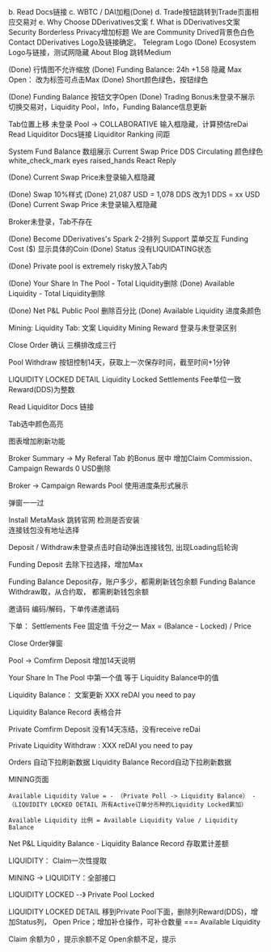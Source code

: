 b. Read Docs链接
c. WBTC / DAI加粗(Done)
d. Trade按钮跳转到Trade页面相应交易对
e. Why Choose DDerivatives文案
f. What is DDerivatives文案
Security Borderless Privacy增加标题
We are Community Drived背景色白色
Contact DDerivatives Logo及链接确定。 Telegram Logo
(Done) Ecosystem Logo与链接，测试网隐藏
About Blog 跳转Medium

(Done) 行情图不允许缩放
(Done) Funding Balance: 24h +1.58 隐藏
Max Open： 改为标签可点击Max
(Done) Short颜色绿色，按钮绿色

(Done) Funding Balance 按钮文字Open
(Done) Trading Bonus未登录不展示
切换交易对，Liquidity Pool，Info，Funding Balance信息更新

Tab位置上移
未登录 Pool -> COLLABORATIVE  输入框隐藏，计算预估reDai
Read Liquiditor Docs链接
Liquiditor Ranking 间距

System Fund Balance 数组展示
Current Swap Price DDS Circulating 颜色绿色
white_check_mark
eyes
raised_hands
React
Reply

(Done) Current Swap Price未登录输入框隐藏

(Done) Swap 10%样式
(Done) 21,087 USD = 1,078 DDS 改为1 DDS = xx USD
(Done) Current Swap Price 未登录输入框隐藏

Broker未登录，Tab不存在

(Done) Become DDerivatives's Spark 2-2排列
Support 菜单交互
Funding Cost ($) 显示具体的Coin
(Done) Status 没有LIQUIDATING状态

(Done) Private pool is extremely risky放入Tab内

(Done) Your Share In The Pool - Total Liquidity删除
(Done) Available Liquidity - Total Liquidity删除

(Done) Net P&L Public Pool 删除百分比
(Done) Available Liquidity 进度条颜色

Mining: Liquidity Tab:
    文案 Liquidity Mining Reward 登录与未登录区别

Close Order 确认
三横排改成三行

Pool Withdraw 按钮控制14天，获取上一次保存时间，截至时间+1分钟

LIQUIDITY LOCKED DETAIL
    Liquidity Locked Settlements Fee单位一致
    Reward(DDS)为整数


Read Liquiditor Docs 链接


Tab选中颜色高亮

图表增加刷新功能

Broker Summary -> 
    My Referal Tab 的Bonus 居中
    增加Claim
    Commission、Campaign Rewards 0 USD删除

Broker -> Campaign Rewards Pool 使用进度条形式展示

弹窗一一过

Install MetaMask 跳转官网
检测是否安装  
连接钱包没有地址选择

Deposit / Withdraw未登录点击时自动弹出连接钱包, 出现Loading后轮询

Funding Deposit 去除下拉选择，增加Max


Funding Balance Deposit存，账户多少，都需刷新钱包余额
Funding Balance Withdraw取，从合约取， 都需刷新钱包余额


邀请码 编码/解码，下单传递邀请码

下单：
    Settlements Fee 固定值 千分之一
    Max = (Balance - Locked) / Price

Close Order弹窗

Pool -> Comfirm Deposit 增加14天说明

Your Share In The Pool 中第一个值 等于 Liquidity Balance中的值

Liquidity Balance： 文案更新
XXX reDAI you need to pay

Liquidity Balance Record 表格合并

Private  Comfirm Deposit 没有14天冻结，没有receive reDai

Private Liquidity Withdraw : XXX reDAI you need to pay

Orders 自动下拉刷新数据
Liquidity Balance Record自动下拉刷新数据

MINING页面 

    Available Liquidity Value = - （Private Poll -> Liquidity Balance） -（LIQUIDITY LOCKED DETAIL 所有Active订单分币种的Liquidity Locked累加）

    Available Liquidity 比例 = Available Liquidity Value / Liquidity Balance


Net P&L
    Liquidity Balance - Liquidity Balance Record 存取累计差额

LIQUIDITY：
    Claim一次性提取

MINING -> LIQUIDITY：全部接口

LIQUIDITY LOCKED --》 Private Pool Locked


LIQUIDITY LOCKED DETAIL 移到Private Pool下面，删除列Reward(DDS)，增加Status列， Open Price；增加补仓操作，可补仓数量 ===  Available Liquidity



Claim 余额为0 ，提示余额不足
Open余额不足，提示